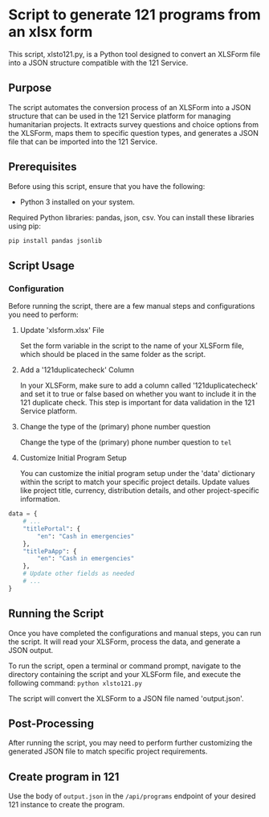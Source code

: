 # Script to generate 121 programs from an xlsx form

This script, xlsto121.py, is a Python tool designed to convert an XLSForm file into a JSON structure compatible with the 121 Service.

## Purpose

The script automates the conversion process of an XLSForm into a JSON structure that can be used in the 121 Service platform for managing humanitarian projects. It extracts survey questions and choice options from the XLSForm, maps them to specific question types, and generates a JSON file that can be imported into the 121 Service.

## Prerequisites

Before using this script, ensure that you have the following:

- Python 3 installed on your system.

Required Python libraries: pandas, json, csv. You can install these libraries using pip:

```bash
pip install pandas jsonlib
```

## Script Usage

### Configuration

Before running the script, there are a few manual steps and configurations you need to perform:

1. Update 'xlsform.xlsx' File

   Set the form variable in the script to the name of your XLSForm file, which should be placed in the same folder as the script.

2. Add a '121duplicatecheck' Column

   In your XLSForm, make sure to add a column called '121duplicatecheck' and set it to true or false based on whether you want to include it in the 121 duplicate check. This step is important for data validation in the 121 Service platform.

3. Change the type of the (primary) phone number question

   Change the type of the (primary) phone number question to `tel`

4. Customize Initial Program Setup

   You can customize the initial program setup under the 'data' dictionary within the script to match your specific project details. Update values like project title, currency, distribution details, and other project-specific information.

```python
data = {
    # ...
    "titlePortal": {
        "en": "Cash in emergencies"
    },
    "titlePaApp": {
        "en": "Cash in emergencies"
    },
    # Update other fields as needed
    # ...
}
```

## Running the Script

Once you have completed the configurations and manual steps, you can run the script. It will read your XLSForm, process the data, and generate a JSON output.

To run the script, open a terminal or command prompt, navigate to the directory containing the script and your XLSForm file, and execute the following command: `python xlsto121.py`

The script will convert the XLSForm to a JSON file named 'output.json'.

## Post-Processing

After running the script, you may need to perform further customizing the generated JSON file to match specific project requirements.

## Create program in 121

Use the body of `output.json` in the `/api/programs` endpoint of your desired 121 instance to create the program.
